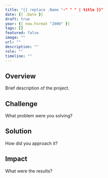 ```yaml
---
title: "{{ replace .Name "-" " " | title }}"
date: {{ .Date }}
draft: true
year: {{ now.Format "2006" }}
tags: []
featured: false
image: ""
url: ""
description: ""
role: ""
timeline: ""
---
```


## Overview

Brief description of the project.

## Challenge

What problem were you solving?

## Solution

How did you approach it?

## Impact

What were the results?